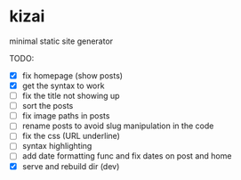 # kizai
minimal static site generator

TODO:
- [x] fix homepage (show posts)
- [x] get the syntax to work
- [ ] fix the title not showing up
- [ ] sort the posts
- [ ] fix image paths in posts
- [ ] rename posts to avoid slug manipulation in the code
- [ ] fix the css (URL underline)
- [ ] syntax highlighting
- [ ] add date formatting func and fix dates on post and home
- [x] serve and rebuild dir (dev)
